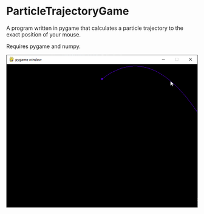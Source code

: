 # ParticleTrajectoryGame
A program written in pygame that calculates a particle trajectory to the exact position of your mouse.

Requires pygame and numpy.

![A screenshot of the program running.](screenshot.png)
